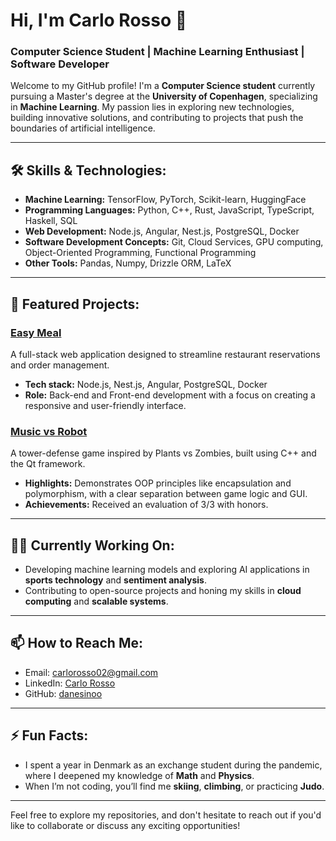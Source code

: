 # Hi, I'm Carlo Rosso 👋  
### Computer Science Student | Machine Learning Enthusiast | Software Developer

Welcome to my GitHub profile! I'm a **Computer Science student** currently pursuing a Master's degree at the **University of Copenhagen**, specializing in **Machine Learning**. My passion lies in exploring new technologies, building innovative solutions, and contributing to projects that push the boundaries of artificial intelligence.

---

## 🛠️ Skills & Technologies:

- **Machine Learning:** TensorFlow, PyTorch, Scikit-learn, HuggingFace  
- **Programming Languages:** Python, C++, Rust, JavaScript, TypeScript, Haskell, SQL  
- **Web Development:** Node.js, Angular, Nest.js, PostgreSQL, Docker  
- **Software Development Concepts:** Git, Cloud Services, GPU computing, Object-Oriented Programming, Functional Programming  
- **Other Tools:** Pandas, Numpy, Drizzle ORM, LaTeX

---

## 🌟 Featured Projects:

### [Easy Meal](https://github.com/Project-SWEnergy/Easy-Meal)
A full-stack web application designed to streamline restaurant reservations and order management.  
- **Tech stack:** Node.js, Nest.js, Angular, PostgreSQL, Docker  
- **Role:** Back-end and Front-end development with a focus on creating a responsive and user-friendly interface.
  
### [Music vs Robot](https://github.com/danesinoo/music_vs_robot)
A tower-defense game inspired by Plants vs Zombies, built using C++ and the Qt framework.  
- **Highlights:** Demonstrates OOP principles like encapsulation and polymorphism, with a clear separation between game logic and GUI.  
- **Achievements:** Received an evaluation of 3/3 with honors.

---

## 👨‍💻 Currently Working On:

- Developing machine learning models and exploring AI applications in **sports technology** and **sentiment analysis**.
- Contributing to open-source projects and honing my skills in **cloud computing** and **scalable systems**.
  
---

## 📫 How to Reach Me:
- Email: [carlorosso02@gmail.com](mailto:carlorosso02@gmail.com)  
- LinkedIn: [Carlo Rosso](https://www.linkedin.com/in/carlo-rosso-bb8b1820a/)  
- GitHub: [danesinoo](https://github.com/danesinoo)

---

## ⚡ Fun Facts:
- I spent a year in Denmark as an exchange student during the pandemic, where I deepened my knowledge of **Math** and **Physics**.
- When I’m not coding, you’ll find me **skiing**, **climbing**, or practicing **Judo**.

---

Feel free to explore my repositories, and don't hesitate to reach out if you'd like to collaborate or discuss any exciting opportunities!
